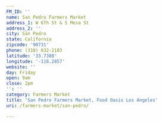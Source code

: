 ```yaml
---
FM_ID: ''
name: San Pedro Farmers Market
address_1: W 6Th St & S Mesa St
address_2: ''
city: San Pedro
state: California
zipcode: '90731'
phone: (310) 832-2183
latitude: '33.7388'
longitude: '-118.2857'
website: ''
day: Friday
open: 9am
close: 2pm
'': ''
category: Farmers Market
title: 'San Pedro Farmers Market, Food Oasis Los Angeles'
uri: /farmers-market/san-pedro/

---
```

